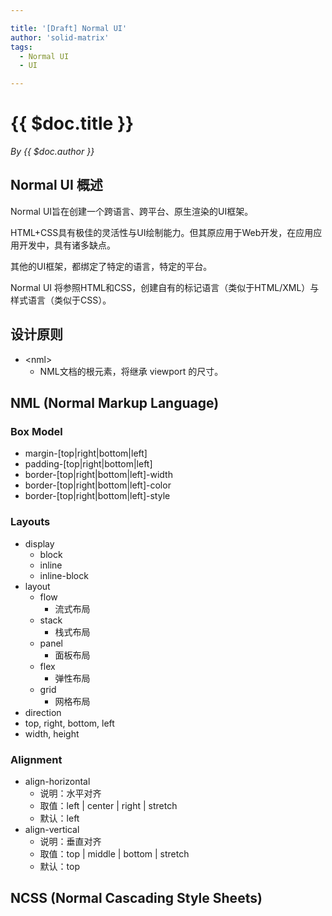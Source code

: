 ```yaml
---

title: '[Draft] Normal UI'
author: 'solid-matrix'
tags:
  - Normal UI
  - UI

---
```


# {{ $doc.title }}

*By {{ $doc.author }}*

## Normal UI 概述

Normal UI旨在创建一个跨语言、跨平台、原生渲染的UI框架。

HTML+CSS具有极佳的灵活性与UI绘制能力。但其原应用于Web开发，在应用应用开发中，具有诸多缺点。

其他的UI框架，都绑定了特定的语言，特定的平台。 

Normal UI 将参照HTML和CSS，创建自有的标记语言（类似于HTML/XML）与样式语言（类似于CSS）。

## 设计原则

- &lt;nml&gt;
  - NML文档的根元素，将继承 viewport 的尺寸。

## NML (Normal Markup Language)

### Box Model

- margin-[top|right|bottom|left]
- padding-[top|right|bottom|left]
- border-[top|right|bottom|left]-width
- border-[top|right|bottom|left]-color
- border-[top|right|bottom|left]-style

### Layouts

- display
  - block
  - inline
  - inline-block
- layout
  - flow
    - 流式布局
  - stack
    - 栈式布局
  - panel
    - 面板布局
  - flex
    - 弹性布局
  - grid
    - 网格布局
- direction
- top, right, bottom, left
- width, height

### Alignment

- align-horizontal
  - 说明：水平对齐
  - 取值：left | center | right | stretch
  - 默认：left
- align-vertical
  - 说明：垂直对齐
  - 取值：top | middle | bottom | stretch
  - 默认：top

## NCSS (Normal Cascading Style Sheets)

